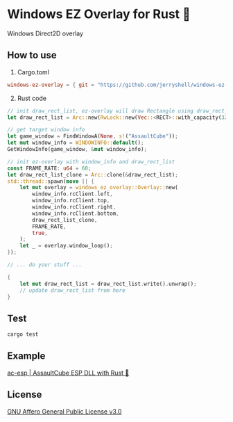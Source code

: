 # Windows EZ Overlay for Rust 🦀

Windows Direct2D overlay

## How to use

1. Cargo.toml

```toml
windows-ez-overlay = { git = "https://github.com/jerryshell/windows-ez-overlay" }
```

2. Rust code

```rust
// init draw_rect_list, ez-overlay will draw Rectangle using draw_rect_list
let draw_rect_list = Arc::new(RwLock::new(Vec::<RECT>::with_capacity(32)));

// get target window info
let game_window = FindWindowA(None, s!("AssaultCube"));
let mut window_info = WINDOWINFO::default();
GetWindowInfo(game_window, &mut window_info);

// init ez-overlay with window_info and draw_rect_list
const FRAME_RATE: u64 = 60;
let draw_rect_list_clone = Arc::clone(&draw_rect_list);
std::thread::spawn(move || {
    let mut overlay = windows_ez_overlay::Overlay::new(
        window_info.rcClient.left,
        window_info.rcClient.top,
        window_info.rcClient.right,
        window_info.rcClient.bottom,
        draw_rect_list_clone,
        FRAME_RATE,
        true,
    );
    let _ = overlay.window_loop();
});

// ... do your stuff ...

{
    let mut draw_rect_list = draw_rect_list.write().unwrap();
    // update draw_rect_list from here
}
```

## Test

```bash
cargo test
```

## Example

[ac-esp | AssaultCube ESP DLL with Rust 🦀](https://github.com/jerryshell/ac-esp)

## License

[GNU Affero General Public License v3.0](LICENSE)
